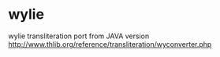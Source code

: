 wylie
=====

wylie transliteration port from JAVA version
http://www.thlib.org/reference/transliteration/wyconverter.php
